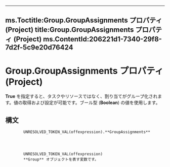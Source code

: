 

---
ms.Toctitle:Group.GroupAssignments プロパティ (Project)
title:Group.GroupAssignments プロパティ (Project)
ms.ContentId:206221d1-7340-29f8-7d2f-5c9e20d76424
---
# Group.GroupAssignments プロパティ (Project)




**True** を指定すると、タスクやリソースではなく、割り当てがグループ化されます。値の取得および設定が可能です。ブール型 (**Boolean**) の値を使用します。

## 構文

            UNRESOLVED_TOKEN_VAL(offexpression).**GroupAssignments**




            UNRESOLVED_TOKEN_VAL(offexpression)
            **Group** オブジェクトを表す変数です。




